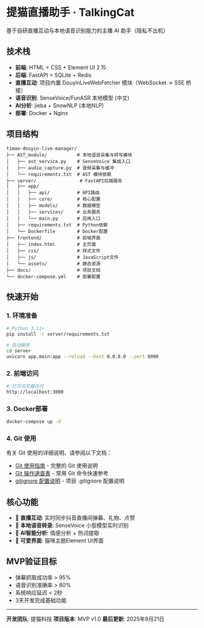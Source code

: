 # 提猫直播助手 · TalkingCat

基于自研直播互动与本地语音识别能力的主播 AI 助手（隐私不出机）

## 技术栈

- **前端**: HTML + CSS + Element UI 2.15
- **后端**: FastAPI + SQLite + Redis
- **直播互动**: 项目内置 DouyinLiveWebFetcher 模块（WebSocket → SSE 桥接）
- **语音识别**: SenseVoice/FunASR 本地模型 (中文)
- **AI分析**: jieba + SnowNLP (本地NLP)
- **部署**: Docker + Nginx

## 项目结构

```
timao-douyin-live-manager/
├── AST_module/           # 本地语音采集与转写模块
│   ├── ast_service.py    # SenseVoice 集成入口
│   ├── audio_capture.py  # 音频采集与缓冲
│   └── requirements.txt  # AST 模块依赖
├── server/                # FastAPI后端服务
│   ├── app/
│   │   ├── api/          # API路由
│   │   ├── core/         # 核心配置
│   │   ├── models/       # 数据模型
│   │   ├── services/     # 业务服务
│   │   └── main.py       # 应用入口
│   ├── requirements.txt  # Python依赖
│   └── Dockerfile        # Docker配置
├── frontend/             # 前端界面
│   ├── index.html        # 主页面
│   ├── css/              # 样式文件
│   ├── js/               # JavaScript文件
│   └── assets/           # 静态资源
├── docs/                 # 项目文档
└── docker-compose.yml    # 部署配置
```

## 快速开始

### 1. 环境准备

```bash
# Python 3.11+
pip install -r server/requirements.txt

# 启动服务
cd server
uvicorn app.main:app --reload --host 0.0.0.0 --port 8000
```

### 2. 前端访问

```bash
# 打开浏览器访问
http://localhost:3000
```

### 3. Docker部署

```bash
docker-compose up -d
```

### 4. Git 使用

有关 Git 使用的详细说明，请参阅以下文档：

- [Git 使用指南](docs/Git使用指南.md) - 完整的 Git 使用说明
- [Git 操作速查表](docs/Git操作速查表.md) - 常用 Git 命令快速参考
- [gitignore 配置说明](docs/gitignore配置说明.md) - 项目 .gitignore 配置说明

## 核心功能

- 🎯 **直播互动**: 实时同步抖音直播间弹幕、礼物、点赞
- 🎤 **本地语音转录**: SenseVoice 小型模型实时识别
- 🧠 **AI智能分析**: 情感分析 + 热词提取
- 🎨 **可爱界面**: 猫咪主题Element UI界面

## MVP验证目标

- 弹幕抓取成功率 > 95%
- 语音识别准确率 > 80%
- 系统响应延迟 < 2秒
- 3天开发完成基础功能

---

**开发团队**: 提猫科技
**项目版本**: MVP v1.0
**最后更新**: 2025年9月21日
